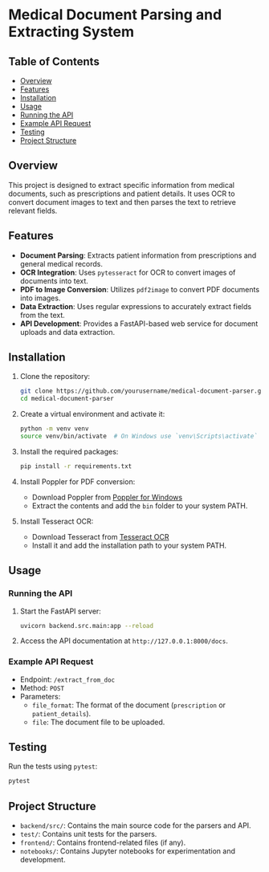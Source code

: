 # Medical Document Parsing and Extracting System

## Table of Contents
- [Overview](#overview)
- [Features](#features)
- [Installation](#installation)
- [Usage](#usage)
- [Running the API](#running-the-api)
- [Example API Request](#example-api-request)
- [Testing](#testing)
- [Project Structure](#project-structure)

## Overview
This project is designed to extract specific information from medical documents, such as prescriptions and patient details. It uses OCR to convert document images to text and then parses the text to retrieve relevant fields.

## Features
- **Document Parsing**: Extracts patient information from prescriptions and general medical records.
- **OCR Integration**: Uses `pytesseract` for OCR to convert images of documents into text.
- **PDF to Image Conversion**: Utilizes `pdf2image` to convert PDF documents into images.
- **Data Extraction**: Uses regular expressions to accurately extract fields from the text.
- **API Development**: Provides a FastAPI-based web service for document uploads and data extraction.

## Installation

1. Clone the repository:
    ```bash
    git clone https://github.com/yourusername/medical-document-parser.git
    cd medical-document-parser
    ```

2. Create a virtual environment and activate it:
    ```bash
    python -m venv venv
    source venv/bin/activate  # On Windows use `venv\Scripts\activate`
    ```

3. Install the required packages:
    ```bash
    pip install -r requirements.txt
    ```

4. Install Poppler for PDF conversion:
    - Download Poppler from [Poppler for Windows](http://blog.alivate.com.au/poppler-windows/)
    - Extract the contents and add the `bin` folder to your system PATH.

5. Install Tesseract OCR:
    - Download Tesseract from [Tesseract OCR](https://github.com/tesseract-ocr/tesseract)
    - Install it and add the installation path to your system PATH.

## Usage

### Running the API
1. Start the FastAPI server:
    ```bash
    uvicorn backend.src.main:app --reload
    ```

2. Access the API documentation at `http://127.0.0.1:8000/docs`.

### Example API Request
- Endpoint: `/extract_from_doc`
- Method: `POST`
- Parameters:
    - `file_format`: The format of the document (`prescription` or `patient_details`).
    - `file`: The document file to be uploaded.

## Testing
Run the tests using `pytest`:
```bash
pytest
```

## Project Structure
- `backend/src/`: Contains the main source code for the parsers and API.
- `test/`: Contains unit tests for the parsers.
- `frontend/`: Contains frontend-related files (if any).
- `notebooks/`: Contains Jupyter notebooks for experimentation and development.
